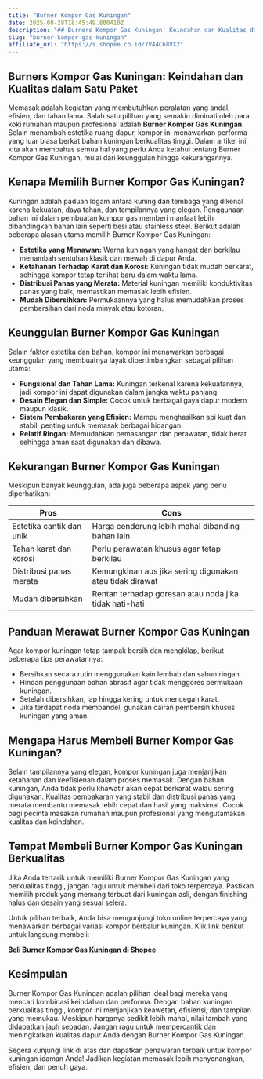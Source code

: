 ```yaml
---
title: "Burner Kompor Gas Kuningan"
date: 2025-08-28T18:45:49.800410Z
description: "## Burners Kompor Gas Kuningan: Keindahan dan Kualitas dalam Satu Paket..."
slug: "burner-kompor-gas-kuningan"
affiliate_url: "https://s.shopee.co.id/7V44C68VX2"
---
```

## Burners Kompor Gas Kuningan: Keindahan dan Kualitas dalam Satu Paket

Memasak adalah kegiatan yang membutuhkan peralatan yang andal, efisien, dan tahan lama. Salah satu pilihan yang semakin diminati oleh para koki rumahan maupun profesional adalah **Burner Kompor Gas Kuningan**. Selain menambah estetika ruang dapur, kompor ini menawarkan performa yang luar biasa berkat bahan kuningan berkualitas tinggi. Dalam artikel ini, kita akan membahas semua hal yang perlu Anda ketahui tentang Burner Kompor Gas Kuningan, mulai dari keunggulan hingga kekurangannya. 

## Kenapa Memilih Burner Kompor Gas Kuningan?

Kuningan adalah paduan logam antara kuning dan tembaga yang dikenal karena kekuatan, daya tahan, dan tampilannya yang elegan. Penggunaan bahan ini dalam pembuatan kompor gas memberi manfaat lebih dibandingkan bahan lain seperti besi atau stainless steel. Berikut adalah beberapa alasan utama memilih Burner Kompor Gas Kuningan:

- **Estetika yang Menawan:** Warna kuningan yang hangat dan berkilau menambah sentuhan klasik dan mewah di dapur Anda.
- **Ketahanan Terhadap Karat dan Korosi:** Kuningan tidak mudah berkarat, sehingga kompor tetap terlihat baru dalam waktu lama.
- **Distribusi Panas yang Merata:** Material kuningan memiliki konduktivitas panas yang baik, memastikan memasak lebih efisien.
- **Mudah Dibersihkan:** Permukaannya yang halus memudahkan proses pembersihan dari noda minyak atau kotoran.

## Keunggulan Burner Kompor Gas Kuningan

Selain faktor estetika dan bahan, kompor ini menawarkan berbagai keunggulan yang membuatnya layak dipertimbangkan sebagai pilihan utama:

- **Fungsional dan Tahan Lama:** Kuningan terkenal karena kekuatannya, jadi kompor ini dapat digunakan dalam jangka waktu panjang.
- **Desain Elegan dan Simple:** Cocok untuk berbagai gaya dapur modern maupun klasik.
- **Sistem Pembakaran yang Efisien:** Mampu menghasilkan api kuat dan stabil, penting untuk memasak berbagai hidangan.
- **Relatif Ringan:** Memudahkan pemasangan dan perawatan, tidak berat sehingga aman saat digunakan dan dibawa.

## Kekurangan Burner Kompor Gas Kuningan

Meskipun banyak keunggulan, ada juga beberapa aspek yang perlu diperhatikan:

| **Pros** | **Cons** |
|------------|--------------|
| Estetika cantik dan unik | Harga cenderung lebih mahal dibanding bahan lain |
| Tahan karat dan korosi | Perlu perawatan khusus agar tetap berkilau |
| Distribusi panas merata | Kemungkinan aus jika sering digunakan atau tidak dirawat |
| Mudah dibersihkan | Rentan terhadap goresan atau noda jika tidak hati-hati |

## Panduan Merawat Burner Kompor Gas Kuningan

Agar kompor kuningan tetap tampak bersih dan mengkilap, berikut beberapa tips perawatannya:

- Bersihkan secara rutin menggunakan kain lembab dan sabun ringan.
- Hindari penggunaan bahan abrasif agar tidak menggores permukaan kuningan.
- Setelah dibersihkan, lap hingga kering untuk mencegah karat.
- Jika terdapat noda membandel, gunakan cairan pembersih khusus kuningan yang aman.

## Mengapa Harus Membeli Burner Kompor Gas Kuningan?

Selain tampilannya yang elegan, kompor kuningan juga menjanjikan ketahanan dan keefisienan dalam proses memasak. Dengan bahan kuningan, Anda tidak perlu khawatir akan cepat berkarat walau sering digunakan. Kualitas pembakaran yang stabil dan distribusi panas yang merata membantu memasak lebih cepat dan hasil yang maksimal. Cocok bagi pecinta masakan rumahan maupun profesional yang mengutamakan kualitas dan keindahan.

## Tempat Membeli Burner Kompor Gas Kuningan Berkualitas

Jika Anda tertarik untuk memiliki Burner Kompor Gas Kuningan yang berkualitas tinggi, jangan ragu untuk membeli dari toko terpercaya. Pastikan memilih produk yang memang terbuat dari kuningan asli, dengan finishing halus dan desain yang sesuai selera.

Untuk pilihan terbaik, Anda bisa mengunjungi toko online terpercaya yang menawarkan berbagai variasi kompor berbalur kuningan. Klik link berikut untuk langsung membeli: 

[**Beli Burner Kompor Gas Kuningan di Shopee**](https://s.shopee.co.id/7V44C68VX2)

## Kesimpulan

Burner Kompor Gas Kuningan adalah pilihan ideal bagi mereka yang mencari kombinasi keindahan dan performa. Dengan bahan kuningan berkualitas tinggi, kompor ini menjanjikan keawetan, efisiensi, dan tampilan yang memukau. Meskipun harganya sedikit lebih mahal, nilai tambah yang didapatkan jauh sepadan. Jangan ragu untuk mempercantik dan meningkatkan kualitas dapur Anda dengan Burner Kompor Gas Kuningan.

Segera kunjungi link di atas dan dapatkan penawaran terbaik untuk kompor kuningan idaman Anda! Jadikan kegiatan memasak lebih menyenangkan, efisien, dan penuh gaya.
